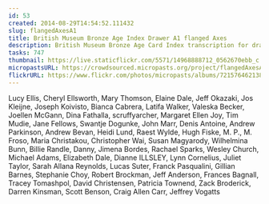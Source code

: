 ```yaml
---
id: 53
created: 2014-08-29T14:54:52.111432
slug: flangedAxesA1
title: British Museum Bronze Age Index Drawer A1 flanged Axes
description: British Museum Bronze Age Card Index transcription for drawer A1 flanged Axes.
tasks: 747
thumbnail: https://live.staticflickr.com/5571/14968888712_0562670ebb_c.jpg
micropastsURL: https://crowdsourced.micropasts.org/project/flangedAxesA1
flickrURL: https://www.flickr.com/photos/micropasts/albums/72157646213887899
---
```

Lucy Ellis, Cheryl Ellsworth, Mary Thomson, Elaine Dale, Jeff Okazaki, Jos Kleijne, Joseph Koivisto, Bianca Cabrera, Latifa Walker, Valeska Becker, Joellen McGann, Dina Fathalla, scruffyarcher, Margaret Ellen Joy, Tim Mudie, Jane Fellows, Swantje Dogunke, John Marr, Denis Antoine, Andrew Parkinson, Andrew Bevan, Heidi Lund, Raest Wylde, Hugh Fiske, M. P., M. Froso, Maria Christakou, Christopher Wai, Susan Magyarody, Wilhelmina Bunn, Billie Randle, Danny, Jimena Bordes, Rachael Sparks, Wesley Church, Michael Adams, Elizabeth Dale, Dianne ILLSLEY, Lynn Cornelius, Juliet Taylor, Sarah Allana Reynolds, Lucas Suter, Franck Pasqualini, Gillian Barnes, Stephanie Choy, Robert Brockman, Jeff Anderson, Frances Bagnall, Tracey Tomashpol, David Christensen, Patricia Townend, Zack Broderick, Darren Kinsman, Scott Benson, Craig Allen Carr, Jeffrey Vogatts

